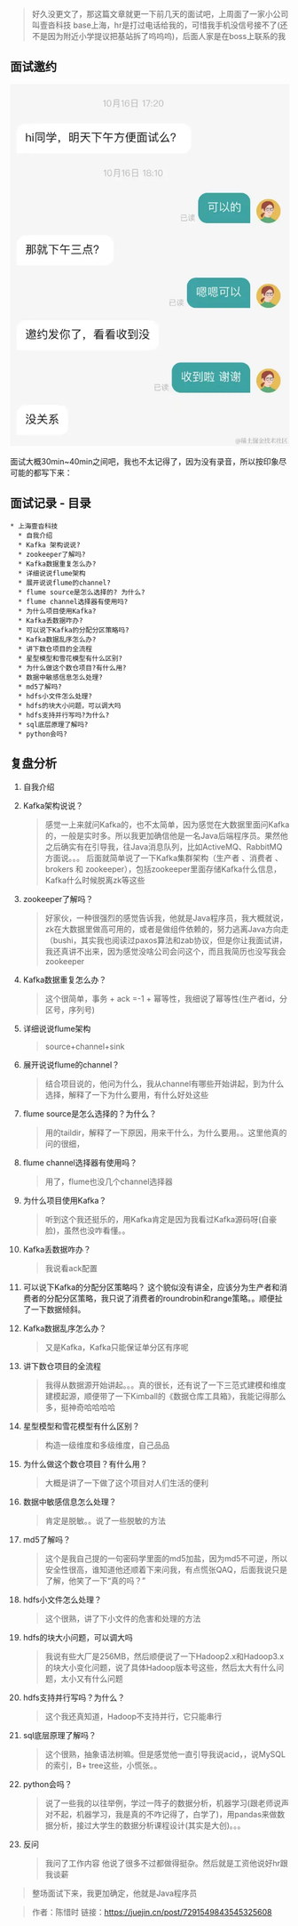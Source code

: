 > 好久没更文了，那这篇文章就更一下前几天的面试吧，上周面了一家小公司
叫壹沓科技 base上海，hr是打过电话给我的，可惜我手机没信号接不了(还不是因为附近小学提议把基站拆了呜呜呜)，后面人家是在boss上联系的我

## 面试邀约
![](./【面经】壹沓科技-技术支持-数据开发面经/1.png)

面试大概30min~40min之间吧，我也不太记得了，因为没有录音，所以按印象尽可能的都写下来：
## 面试记录 - 目录
    * 上海壹沓科技
      * 自我介绍
      * Kafka 架构说说?
      * zookeeper了解吗?
      * Kafka数据重复怎么办?
      * 详细说说flume架构
      * 展开说说flume的channel?
      * flume source是怎么选择的? 为什么?
      * flume channel选择器有使用吗?
      * 为什么项目使用Kafka?
      * Kafka丢数据咋办?
      * 可以说下Kafka的分配分区策略吗?
      * Kafka数据乱序怎么办?
      * 讲下数仓项目的全流程
      * 星型模型和雪花模型有什么区别?
      * 为什么做这个数仓项目?有什么用?
      * 数据中敏感信息怎么处理?
      * md5了解吗?
      * hdfs小文件怎么处理?
      * hdfs的块大小问题，可以调大吗
      * hdfs支持并行写吗?为什么?
      * sql底层原理了解吗?
      * python会吗?


## 复盘分析

1. 自我介绍
2. Kafka架构说说？

    >感觉一上来就问Kafka的，也不太简单，因为感觉在大数据里面问Kafka的，一般是实时多。所以我更加确信他是一名Java后端程序员。果然他之后确实有在引导我，往Java消息队列，比如ActiveMQ、RabbitMQ方面说。。。
    后面就简单说了一下Kafka集群架构（生产者 、消费者 、 brokers 和 zookeeper），包括zookeeper里面存储Kafka什么信息，Kafka什么时候脱离zk等这些

3. zookeeper了解吗？

    >好家伙，一种很强烈的感觉告诉我，他就是Java程序员，我大概就说，zk在大数据里做高可用的，或者是做组件依赖的，努力逃离Java方向走（bushi，其实我也阅读过paxos算法和zab协议，但是你让我面试讲，我还真讲不出来，因为感觉没啥公司会问这个，而且我简历也没写我会zookeeper

4. Kafka数据重复怎么办？

    > 这个很简单，事务 + ack =-1 + 幂等性，我细说了幂等性(生产者id，分区号，序列号)

5. 详细说说flume架构

    >source+channel+sink

6. 展开说说flume的channel？

    > 结合项目说的，他问为什么，我从channel有哪些开始讲起，到为什么选择，解释了一下为什么要用，有什么好处这些

7. flume source是怎么选择的？为什么？

    > 用的taildir，解释了一下原因，用来干什么，为什么要用。。这里他真的问的很细，

8. flume channel选择器有使用吗？

    >用了，flume也没几个channel选择器

9. 为什么项目使用Kafka？

    > 听到这个我还挺乐的，用Kafka肯定是因为我看过Kafka源码呀(自豪脸)，虽然也没咋看懂。。

10. Kafka丢数据咋办？

    > 我说看ack配置
11. 可以说下Kafka的分配分区策略吗？
    这个貌似没有讲全，应该分为生产者和消费者的分配分区策略，我只说了消费者的roundrobin和range策略。。顺便扯了一下数据倾斜。

12. Kafka数据乱序怎么办？
    > 又是Kafka，Kafka只能保证单分区有序呢

13. 讲下数仓项目的全流程
    > 我得从数据源开始讲起。。。真的很长，还有说了一下三范式建模和维度建模起源，顺便带了一下Kimball的《数据仓库工具箱》，我能记得那么多，挺神奇哈哈哈哈

14. 星型模型和雪花模型有什么区别？

    > 构造一级维度和多级维度，自己品品

15. 为什么做这个数仓项目？有什么用？

    > 大概是讲了一下做了这个项目对人们生活的便利

16. 数据中敏感信息怎么处理？

    >肯定是脱敏。。说了一些脱敏的方法

17. md5了解吗？

    >这个是我自己提的一句密码学里面的md5加盐，因为md5不可逆，所以安全性很高，谁知道他还顺着下来问我，有点慌张QAQ，后面我说只是了解，他笑了一下“真的吗？”

18. hdfs小文件怎么处理？

    > 这个很熟，讲了下小文件的危害和处理的方法

19. hdfs的块大小问题，可以调大吗

    >我说有些大厂是256MB，然后顺便说了一下Hadoop2.x和Hadoop3.x的块大小变化问题，说了具体Hadoop版本号这些，然后太大有什么问题，太小又有什么问题

20. hdfs支持并行写吗？为什么？

    > 这个我还真知道，Hadoop不支持并行，它只能串行

21. sql底层原理了解吗？

    >这个很熟，抽象语法树嘛。但是感觉他一直引导我说acid，，说MySQL的索引，B+ tree这些，小慌张。。

22. python会吗？

    >说了一些我的以往举例，学过一阵子的数据分析，机器学习(跟老师说声对不起，机器学习，我是真的不咋记得了，白学了)，用pandas来做数据分析，接过大学生的数据分析课程设计(其实是大创)。。。
23. 反问
    >我问了工作内容 他说了很多不过都做得挺杂。然后就是工资他说好hr跟我谈薪
>整场面试下来，我更加确定，他就是Java程序员


> 作者：陈惜时 
链接：https://juejin.cn/post/7291549843545325608
